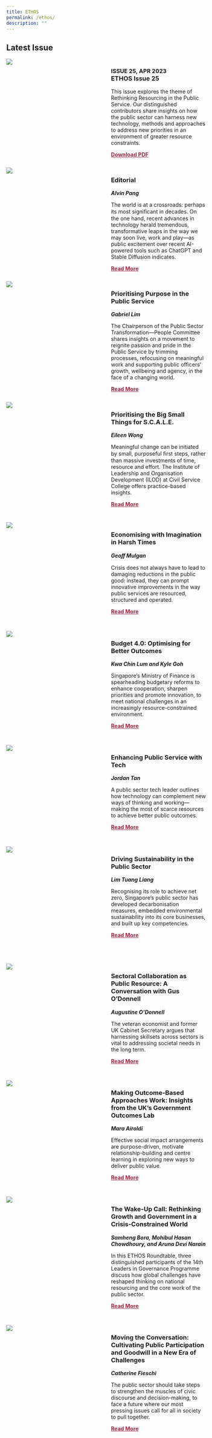 ```yaml
---
title: ETHOS
permalink: /ethos/
description: ""
---
```

<style>
    table
    { 
    border-collapse: separate; 
    border-spacing: 30px 10px;
    }	
    
    .text
    {
        width:50%;
    }
    
    .img1 img
    {
    margin-top:25px;	
    }	
    
    .img img
    {
    margin-top:15px;	
    }		
        
        
    .cat
    {
        font-size: 15px;
    }
        
    td
    {
        border-style : hidden!important;
    }
        
    
    #editorial,#section-1,#section-2,#section-3,#section-4,#section-5,#section-6,#section-7,#section-8,#section-9
    {
        border-bottom: 0.5px solid black;
    }
    
    
        
    .button1 a
    {
        color: #9f2943;
        font-weight:bold;
    }
        
    .grid-container {
        display: grid;
        grid-template-columns: 50% 50%;
        grid-column-gap: 5%;
        margin-bottom: 5%;

    }       

    @media only screen and (max-width: 600px) {
        .grid-container {
            display: block;
        }
    }
        
</style>
<h2>Latest Issue</h2>
<div class="grid-container">
        <div><img src="/images/Ethos_Images/Ethos_Issue_25/ethosissue25.jpg"></div>
        <div><h3><span class="cat">ISSUE 25, APR 2023</span>
            <br>ETHOS Issue 25</h3>	
            <p>This issue explores the theme of Rethinking Resourcing in the Public Service. Our distinguished contributors share insights on how the public sector can harness new technology, methods and approaches to address new priorities in an environment of greater resource constraints.</p>
                
                
<div class="button1"><a target="_blank" href="https://go.gov.sg/ethos-issue-25">Download PDF</a></div>
        </div>
    </div>
    <div class="grid-container">
        <div><img src="/images/Landing_Banner_Images/tile_editorial.jpg"></div>
	<div><h3>Editorial </h3>
	<b><i>Alvin Pang</i></b>
<p>The world is at a crossroads: perhaps its most signiﬁcant in decades. On the one hand, recent advances in technology herald tremendous, transformative leaps in the way we may soon live, work and play—as public excitement over recent AI-powered tools such as ChatGPT and Stable Diffusion indicates.
</p>	
            
<div class="button1"><a href="/ethos-issue-25/editorial/">Read More</a></div> </div>
    </div>
    <div class="grid-container">
        <div><img src="/images/Cropped_images/Ethos_Issue_25/Print25_02.jpg"></div>
        <div><h3>Prioritising Purpose in the Public Service</h3>
            <b><i>Gabriel Lim</i></b>
<p>The Chairperson of  the Public Sector Transformation—People Committee shares insights on a movement to reignite passion and pride in the Public Service by trimming processes, refocusing on meaningful work and supporting public officers’ growth, wellbeing and agency, in the face of a changing world.
            </p>	
<div class="button1"><a href="/ethos-issue-25/prioritising-purpose-in-the-public-service/">Read More</a>
        </div></div>
    </div>
    <div class="grid-container">
        <div><img src="/images/Cropped_images/Ethos_Issue_25/Print25_03.jpg"></div>
        <div><h3>Prioritising the Big Small Things for S.C.A.L.E.</h3>
            <b><i>Eileen Wong</i></b>
<p>Meaningful change can be initiated by small, purposeful ﬁrst steps, rather than massive investments of time, resource and effort. The Institute of Leadership and Organisation Development (ILOD) at Civil Service College offers practice-based insights.</p>	
            
<div class="button1"><a href="/ethos-issue-25/prioritising-the-big-small-things-for-scale/">Read More</a><a>

</a></div><a>
</a></div><a>
    </a></div><a>
    </a><div class="grid-container"><a>
        <div>
	<img src="/images/Cropped_images/Ethos_Issue_25/Print25_04.jpg">
</div>
      </a><div><a>
       <h3>Economising with Imagination in Harsh Times</h3>
            <b><i>Geoﬀ Mulgan</i></b>
<p>Crisis does not always have to lead to damaging reductions in the public good: instead, they can prompt innovative improvements in the way public services are resourced, structured and operated. 
</p>	
            
</a><div class="button1"><a></a><a href="/ethos-issue-25/economising-with-imagination-in-harsh-times/">Read More</a><a>
</a></div><a><br>
        </a></div><a>
    </a></div><a>
    </a><div class="grid-container"><a>
        <div><img src="/images/Cropped_images/Ethos_Issue_25/Print25_05.jpg"></div>
        </a><div><a><h3>Budget 4.0: Optimising for Better Outcomes</h3>
            <b><i>Kwa Chin Lum and Kyle Goh</i></b>
<p>Singapore’s Ministry of Finance is spearheading budgetary reforms to enhance cooperation, sharpen priorities and promote innovation, to meet national challenges in an increasingly resource-constrained environment.
            </p>	
            
</a><div class="button1"><a></a><a href="/ethos-issue-25/budget4point0-optimising-for-better-outcomes/">Read More</a>
            </div><br>
        </div>
    </div>
    <div class="grid-container">
        <div><img src="/images/Cropped_images/Ethos_Issue_25/Print25_06.jpg"></div>
        <div><h3>Enhancing Public Service with Tech</h3>
            <b><i>Jordan Tan</i></b>
            
<p>A public sector tech leader outlines how technology can complement new ways of thinking and working—making the most of scarce resources to achieve better public outcomes.</p>
            
<div class="button1"><a href="/ethos-issue-25/enhancing-public-service-with-tech/">Read More</a>
            </div>
            <br>
        </div>
    </div>
    <div class="grid-container">
        <div><img src="/images/Cropped_images/Ethos_Issue_25/Print25_07.jpg"></div>
        <div>
            <h3>Driving Sustainability in the Public Sector</h3>
            <b><i>Lim Tuang Liang</i></b>
            
<p>Recognising its role to achieve net zero, Singapore’s public sector has developed decarbonisation measures, embedded environmental sustainability into its core businesses, and built up key competencies.
            </p>	
            
<div class="button1"><a href="/ethos-issue-25/driving-sustainability-in-the-public-sector/">Read More</a>
            </div><br>
        </div>
    </div>
    <div class="grid-container">
        <div></div>
        <div></div>
    </div>
    <div class="grid-container">
        <div><img src="/images/Cropped_images/Ethos_Issue_25/Print25_08.jpg"></div>
        <div>
            <h3>Sectoral Collaboration as Public Resource: A Conversation with Gus O’Donnell </h3>
            <b><i>Augustine O’Donnell</i></b>
            
<p>The veteran economist and former UK Cabinet Secretary argues that harnessing skillsets across sectors is vital to addressing societal needs in the long term.</p>	
            
<div class="button1"><a href="/ethos-issue-25/sectoral-collaboration-as-public-resource/">Read More</a>
            </div>
            <br>
        </div>
    </div>
    <div class="grid-container">
        <div><img src="/images/Cropped_images/Ethos_Issue_25/Print25_09.jpg"></div>
        <div>
            <h3>Making Outcome-Based Approaches Work:  Insights from the UK’s Government Outcomes Lab</h3>
            <b><i>Mara Airoldi</i></b>
            
<p>Effective social impact arrangements are purpose-driven, motivate relationship-building and centre learning in exploring new ways to deliver public value.
            </p>	
            
<div class="button1"><a href="/ethos-issue-25/making-outcome-based-approaches-work/">Read More</a></div><br>
        </div>
    </div>
    <div class="grid-container">
        <div><img src="/images/Cropped_images/Ethos_Issue_25/Print25_10.jpg"></div>
        <div>
            <h3>The Wake-Up Call: Rethinking Growth and Government in a  Crisis-Constrained World</h3>
            <b><i>Samheng Bora, Mohibul Hasan Chowdhoury, and Aruna Devi Narain</i></b>
            
<p>In this ETHOS Roundtable, three distinguished participants of the  14th Leaders in Governance Programme discuss how global challenges have reshaped thinking on national resourcing and the core work of the public sector.</p>	
            
<div class="button1"><a href="/ethos-issue-25/rethinking-growth-and-government-in-a-crisis-constrained-world/">Read More</a>
            </div><br>
        </div>
    </div>
    <div class="grid-container">
        <div><img src="/images/Cropped_images/Ethos_Issue_25/Print25_11.jpg"></div>
        <div>
            <h3>Moving the Conversation: Cultivating Public Participation and Goodwill in a New Era of Challenges</h3>
            <b><i>Catherine Fieschi</i></b>
            
<p>The public sector should take steps to strengthen the muscles of civic discourse and decision-making, to face a future where our most pressing issues call for all in society to pull together.
            </p>	
            
<div class="button1"><a href="/ethos-issue-25/cultivating-public-participation-and-goodwill/">Read More</a></div><br>
        </div>
    </div>
   

    
    
    
    

    
    
    
    
    
    
    
    
    
    
    
    
